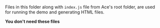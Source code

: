 Files in this folder along with `index.js` file from Ace's root folder, are used for running the demo and generating HTML files.

**You don't need these files**